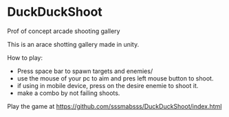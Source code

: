 # DuckDuckShoot
Prof of concept arcade shooting gallery

This is an arace shotting gallery made in unity.

How to play:

- Press space bar to spawn targets and enemies/
- use the mouse of your pc to aim and pres left mouse button to shoot.
- if using in mobile device, press on the desire enemie to shoot it.
- make a combo by not failing shoots.

Play the game at https://github.com/sssmabsss/DuckDuckShoot/index.html
